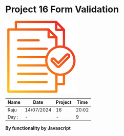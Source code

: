 # Project 16 Form Validation

![form](./images/download.png)

|Name|Date|Project|Time|
|---|--|---|---|
|Raju|14/07/2024|16|20:02|
|Day : | - | -|9|

__By functionality by Javascript__
